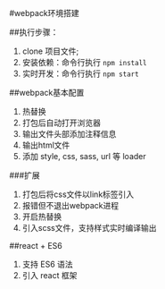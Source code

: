 #webpack环境搭建

##执行步骤：
1. clone 项目文件;
2. 安装依赖：命令行执行 `npm install`
3. 实时开发：命令行执行 `npm start`

##webpack基本配置
 1. 热替换
 2. 打包后自动打开浏览器
 3. 输出文件头部添加注释信息
 4. 输出html文件
 5. 添加 style, css, sass, url 等 loader

 ###扩展
 1. 打包后将css文件以link标签引入
 2. 报错但不退出webpack进程
 3. 开启热替换
 4. 引入scss文件，支持样式实时编译输出

##react + ES6
1. 支持 ES6 语法
2. 引入 react 框架